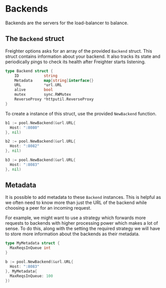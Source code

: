 
# Backends
Backends are the servers for the load-balancer to balance.

## The `Backend` struct
Freighter options asks for an array of the provided `Backend` struct. This struct contains information about your backend. It also tracks its state and periodically pings to check its health after Freighter starts listening.

```go
type Backend struct {
	ID           string
	Metadata     map[string]interface{}
	URL          *url.URL
	alive        bool
	mutex        sync.RWMutex
	ReverseProxy *httputil.ReverseProxy
}
```

To create a instance of this struct, use the provided `NewBackend` function.

```go
b1 := pool.NewBackend(&url.URL{
  Host: ":8080"
}, nil)

b2 := pool.NewBackend(&url.URL{
  Host: ":8082"
}, nil)

b3 := pool.NewBackend(&url.URL{
  Host: ":8083"
}, nil)
```

## Metadata
It is possible to add metadata to these `Backend` instances. This is helpful as we often need to know more than just the URL of the backend while choosing a peer for an incoming request.

For example, we might want to use a strategy which forwards more requests to backends with higher processing power which makes a lot of sense. To do this, along with the setting the required strategy we will have to store more information about the backends as their metadata.

```go
type MyMetadata struct {
  MaxReqsInQueue int
}

b := pool.NewBackend(&url.URL{
  Host: ":8083"
}, MyMetadata{
  MaxReqsInQueue: 100
})
```